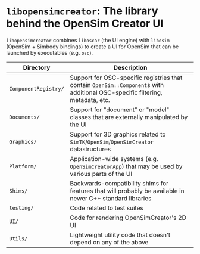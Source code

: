 # `libopensimcreator`: The library behind the OpenSim Creator UI

`libopensimcreator` combines `liboscar` (the UI engine) with `libosim`
(OpenSim + Simbody bindings) to create a UI for OpenSim that can be
launched by executables (e.g. `osc`).

| Directory | Description |
| - | - |
| `ComponentRegistry/` | Support for OSC-specific registries that contain `OpenSim::Component`s with additional OSC-specific filtering, metadata, etc. |
| `Documents/` | Support for "document" or "model" classes that are externally manipulated by the UI |
| `Graphics/` | Support for 3D graphics related to `SimTK`/`OpenSim`/`OpenSimCreator` datastructures |
| `Platform/` | Application-wide systems (e.g. `OpenSimCreatorApp`) that may be used by various parts of the UI |
| `Shims/` | Backwards-compatibility shims for features that will probably be available in newer C++ standard libraries |
| `testing/` | Code related to test suites |
| `UI/` | Code for rendering OpenSimCreator's 2D UI |
| `Utils/` | Lightweight utility code that doesn't depend on any of the above |
